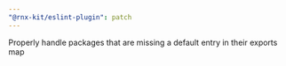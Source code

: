 ```yaml
---
"@rnx-kit/eslint-plugin": patch
---
```


Properly handle packages that are missing a default entry in their exports map
